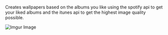 Creates wallpapers based on the albums you like using the spotify api to get your liked albums and the itunes api to get the highest image quality possible.




![Imgur Image](https://imgur.com/T51Y5KE.jpg)
